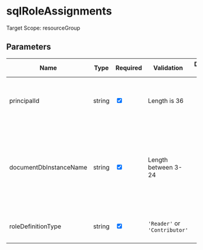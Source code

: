 ﻿# sqlRoleAssignments

Target Scope: resourceGroup

## Parameters
| Name | Type | Required | Validation | Default value | Description |
| -- |  -- | -- | -- | -- | -- |
| principalId | string | <input type="checkbox" checked> | Length is 36 | <pre></pre> | The AAD Object ID of the pricipal you want to assign the role to. |
| documentDbInstanceName | string | <input type="checkbox" checked> | Length between 3-24 | <pre></pre> | The name of the DocumentDB instance to assign the permissions on. This DocumentDB instance should already exist. |
| roleDefinitionType | string | <input type="checkbox" checked> | `'Reader'` or `'Contributor'` | <pre></pre> | The type of role you want to assign. |
